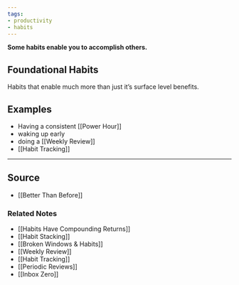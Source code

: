 ```yaml
---
tags:
- productivity
- habits
---
```

**Some habits enable you to accomplish others.**

## Foundational Habits

Habits that enable much more than just it’s surface level benefits. 

## Examples

- Having a consistent [[Power Hour]]
- waking up early
- doing a [[Weekly Review]]
- [[Habit Tracking]]

---

## Source
- [[Better Than Before]]

### Related Notes
- [[Habits Have Compounding Returns]]
- [[Habit Stacking]]
- [[Broken Windows & Habits]]
- [[Weekly Review]] 
- [[Habit Tracking]] 
- [[Periodic Reviews]] 
- [[Inbox Zero]]